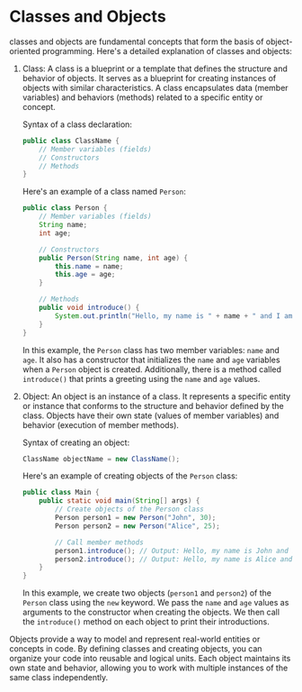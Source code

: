 
# Classes and Objects

classes and objects are fundamental concepts that form the basis of object-oriented programming. Here's a detailed explanation of classes and objects:

1. Class:
   A class is a blueprint or a template that defines the structure and behavior of objects. It serves as a blueprint for creating instances of objects with similar characteristics. A class encapsulates data (member variables) and behaviors (methods) related to a specific entity or concept.

   Syntax of a class declaration:
   ```java
   public class ClassName {
       // Member variables (fields)
       // Constructors
       // Methods
   }
   ```

   Here's an example of a class named `Person`:

   ```java
   public class Person {
       // Member variables (fields)
       String name;
       int age;

       // Constructors
       public Person(String name, int age) {
           this.name = name;
           this.age = age;
       }

       // Methods
       public void introduce() {
           System.out.println("Hello, my name is " + name + " and I am " + age + " years old.");
       }
   }
   ```

   In this example, the `Person` class has two member variables: `name` and `age`. It also has a constructor that initializes the `name` and `age` variables when a `Person` object is created. Additionally, there is a method called `introduce()` that prints a greeting using the `name` and `age` values.

2. Object:
   An object is an instance of a class. It represents a specific entity or instance that conforms to the structure and behavior defined by the class. Objects have their own state (values of member variables) and behavior (execution of member methods).

   Syntax of creating an object:
   ```java
   ClassName objectName = new ClassName();
   ```

   Here's an example of creating objects of the `Person` class:

   ```java
   public class Main {
       public static void main(String[] args) {
           // Create objects of the Person class
           Person person1 = new Person("John", 30);
           Person person2 = new Person("Alice", 25);

           // Call member methods
           person1.introduce(); // Output: Hello, my name is John and I am 30 years old.
           person2.introduce(); // Output: Hello, my name is Alice and I am 25 years old.
       }
   }
   ```

   In this example, we create two objects (`person1` and `person2`) of the `Person` class using the `new` keyword. We pass the `name` and `age` values as arguments to the constructor when creating the objects. We then call the `introduce()` method on each object to print their introductions.

Objects provide a way to model and represent real-world entities or concepts in code. By defining classes and creating objects, you can organize your code into reusable and logical units. Each object maintains its own state and behavior, allowing you to work with multiple instances of the same class independently.

